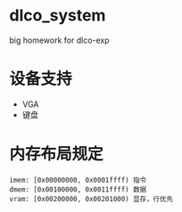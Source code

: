 # dlco_system
big homework for dlco-exp

# 设备支持

* VGA
* 键盘

# 内存布局规定

```
imem: [0x00000000, 0x0001ffff) 指令
dmem: [0x00100000, 0x0011ffff) 数据
vram: [0x00200000, 0x00201000) 显存，行优先

```